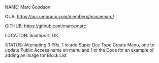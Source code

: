 NAME: Marc Goodson

OUR: https://our.umbraco.com/members/marcemarc/

GITHUB: https://github.com/marcemarc

LOCATION: Southport, UK

STATUS: Attempting 3 PRs, 1 to add Super Doc Type Create Menu, one to update Public Access name on menu and 1 to the Docs for an example of adding an image for Block List

